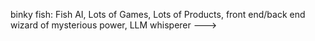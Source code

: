 binky fish: Fish AI, Lots of Games, Lots of Products, front end/back end wizard of mysterious power, 
LLM whisperer
--->
